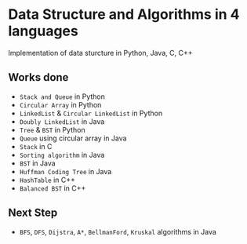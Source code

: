 # Data Structure and Algorithms in 4 languages
Implementation of data sturcture in Python, Java, C, C++

## Works done
* `Stack and Queue` in Python
* `Circular Array` in Python 
* `LinkedList` & `Circular LinkedList` in Python
* `Doubly LinkedList` in Java
* `Tree` & `BST` in Python
* `Queue` using circular array in Java
* `Stack` in C
* `Sorting algorithm` in Java
* `BST` in Java
* `Huffman Coding Tree` in Java
* `HashTable` in C++
* `Balanced BST` in C++

## Next Step
* `BFS`, `DFS`, `Dijstra`, `A*`, `BellmanFord`, `Kruskal` algorithms in Java
